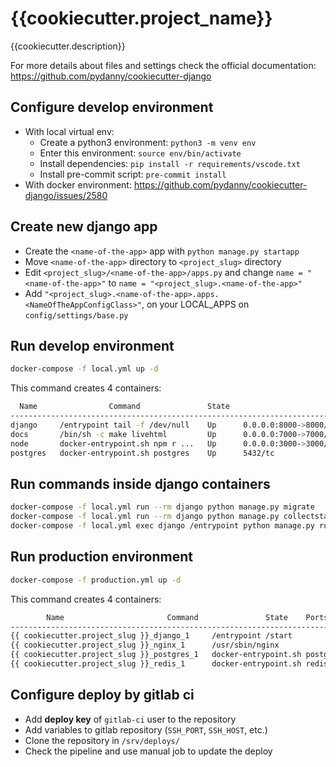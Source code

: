 # {{cookiecutter.project_name}}

{{cookiecutter.description}}

For more details about files and settings check the official documentation: https://github.com/pydanny/cookiecutter-django

## Configure develop environment

- With local virtual env:
  - Create a python3 environment: `python3 -m venv env`
  - Enter this environment: `source env/bin/activate`
  - Install dependencies: `pip install -r requirements/vscode.txt`
  - Install pre-commit script: `pre-commit install`
- With docker environment: https://github.com/pydanny/cookiecutter-django/issues/2580

## Create new django app

- Create the `<name-of-the-app>` app with `python manage.py startapp`
- Move `<name-of-the-app>` directory to `<project_slug>` directory
- Edit `<project_slug>/<name-of-the-app>/apps.py` and
change `name = "<name-of-the-app>"` to `name = "<project_slug>.<name-of-the-app>"`
- Add `"<project_slug>.<name-of-the-app>.apps.<NameOfTheAppConfigClass>"`, on your LOCAL_APPS on `config/settings/base.py`

## Run develop environment

```bash
docker-compose -f local.yml up -d
```

This command creates 4 containers:

```bash
  Name                Command               State                       Ports
--------------------------------------------------------------------------------------------------
django     /entrypoint tail -f /dev/null    Up      0.0.0.0:8000->8000/tcp
docs       /bin/sh -c make livehtml         Up      0.0.0.0:7000->7000/tcp
node       docker-entrypoint.sh npm r ...   Up      0.0.0.0:3000->3000/tcp, 0.0.0.0:3001->3001/tcp
postgres   docker-entrypoint.sh postgres    Up      5432/tc
```

## Run commands inside django containers

```bash
docker-compose -f local.yml run --rm django python manage.py migrate
docker-compose -f local.yml run --rm django python manage.py collectstatic
docker-compose -f local.yml exec django /entrypoint python manage.py runserver 0.0.0.0:8000
```

## Run production environment

```bash
docker-compose -f production.yml up -d
```

This command creates 4 containers:

```bash
        Name                       Command               State    Ports
-------------------------------------------------------------------------
{{ cookiecutter.project_slug }}_django_1     /entrypoint /start               Up
{{ cookiecutter.project_slug }}_nginx_1      /usr/sbin/nginx                  Up      80/tcp
{{ cookiecutter.project_slug }}_postgres_1   docker-entrypoint.sh postgres    Up      5432/tcp
{{ cookiecutter.project_slug }}_redis_1      docker-entrypoint.sh redis ...   Up      6379/tcp
```

## Configure deploy by gitlab ci

- Add **deploy key** of `gitlab-ci` user to the repository
- Add variables to gitlab repository (`SSH_PORT`, `SSH_HOST`, etc.)
- Clone the repository in `/srv/deploys/`
- Check the pipeline and use manual job to update the deploy
